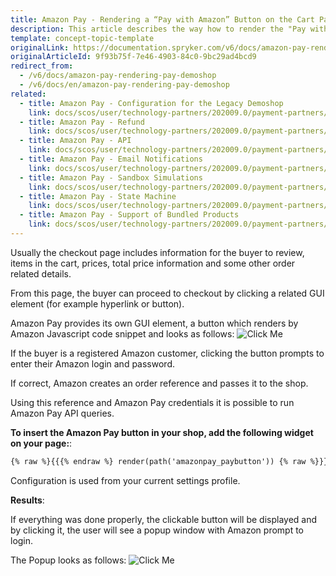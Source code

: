 ```yaml
---
title: Amazon Pay - Rendering a “Pay with Amazon” Button on the Cart Page
description: This article describes the way how to render the "Pay with Amazon" button on the cart page.
template: concept-topic-template
originalLink: https://documentation.spryker.com/v6/docs/amazon-pay-rendering-pay-demoshop
originalArticleId: 9f93b75f-7e46-4903-84c0-9bc29ad4bcd9
redirect_from:
  - /v6/docs/amazon-pay-rendering-pay-demoshop
  - /v6/docs/en/amazon-pay-rendering-pay-demoshop
related:
  - title: Amazon Pay - Configuration for the Legacy Demoshop
    link: docs/scos/user/technology-partners/202009.0/payment-partners/amazon-pay/legacy-demoshop-integration/amazon-pay-configuration-for-the-legacy-demoshop.html
  - title: Amazon Pay - Refund
    link: docs/scos/user/technology-partners/202009.0/payment-partners/amazon-pay/legacy-demoshop-integration/amazon-pay-refund.html
  - title: Amazon Pay - API
    link: docs/scos/user/technology-partners/202009.0/payment-partners/amazon-pay/legacy-demoshop-integration/amazon-pay-api.html
  - title: Amazon Pay - Email Notifications
    link: docs/scos/user/technology-partners/202009.0/payment-partners/amazon-pay/legacy-demoshop-integration/amazon-pay-email-notifications.html
  - title: Amazon Pay - Sandbox Simulations
    link: docs/scos/user/technology-partners/202009.0/payment-partners/amazon-pay/legacy-demoshop-integration/amazon-pay-sandbox-simulations.html
  - title: Amazon Pay - State Machine
    link: docs/scos/user/technology-partners/202009.0/payment-partners/amazon-pay/legacy-demoshop-integration/amazon-pay-state-machine.html
  - title: Amazon Pay - Support of Bundled Products
    link: docs/scos/user/technology-partners/202009.0/payment-partners/amazon-pay/legacy-demoshop-integration/amazon-pay-support-of-bundled-products.html
---
```


Usually the checkout page includes information for the buyer to review, items in the cart, prices, total price information and some other order related details.

From this page, the buyer can proceed to checkout by clicking a related GUI element (for example hyperlink or button).

Amazon Pay provides its own GUI element, a button which renders by Amazon Javascript code snippet and looks as follows:
![Click Me](https://spryker.s3.eu-central-1.amazonaws.com/docs/Technology+Partners/Payment+Partners/Amazon+Pay/amazonpay_button.png)   

If the buyer is a registered Amazon customer, clicking the button prompts to enter their Amazon login and password.

If correct, Amazon creates an order reference and passes it to the shop.

Using this reference and Amazon Pay credentials it is possible to run Amazon Pay API queries.

**To insert the Amazon Pay button in your shop, add the following widget on your page:**:
```xml
{% raw %}{{{% endraw %} render(path('amazonpay_paybutton')) {% raw %}}}{% endraw %}
```

Configuration is used from your current settings profile.

**Results**:

If everything was done properly, the clickable button will be displayed and by clicking it, the user will see a popup window with Amazon prompt to login.

The Popup looks as follows:
![Click Me](https://spryker.s3.eu-central-1.amazonaws.com/docs/Technology+Partners/Payment+Partners/Amazon+Pay/amazon_popup.png) 
